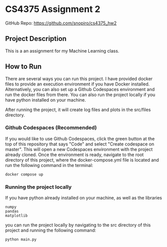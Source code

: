 # CS4375 Assignment 2
GitHub Repo: https://github.com/snopiro/cs4375_hw2

## Project Description
This is a an assignment for my Machine Learning class.

## How to Run
There are several ways you can run this project. I have provided docker files to provide an execution environment if you have Docker installed. Alternatively, you can also set up a Github Codespaces environment and run the docker files from there. You can also run the project locally if you have python installed on your machine.

After running the project, it will create log files and plots in the src/files directory.

### Github Codespaces (Recommended)

If you would like to use Github Codespaces, click the green button at the top of this repository that says "Code" and select "Create codespace on master". This will open a new Codespaces environment with the project already cloned. Once the environment is ready, navigate to the root directory of this project, where the docker-compose.yml file is located and run the following command in the terminal:
```
docker compose up
```

### Running the project locally

If you have python already installed on your machine, as well as the libraries
```
numpy
pandas
matplotlib
```
you can run the project locally by navigating to the src directory of this project and running the following command:
```
python main.py
```
